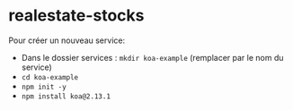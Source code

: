 # realestate-stocks

Pour créer un nouveau service:
- Dans le dossier services : `mkdir koa-example` (remplacer par le nom du service)
- `cd koa-example`
- `npm init -y`
- `npm install koa@2.13.1`
